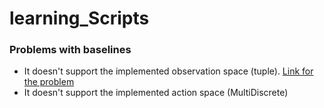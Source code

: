 # learning_Scripts


### Problems with baselines

* It doesn't support the implemented observation space (tuple). [Link for the problem](https://github.com/hill-a/stable-baselines/issues/107)
* It doesn't support the implemented action space (MultiDiscrete)